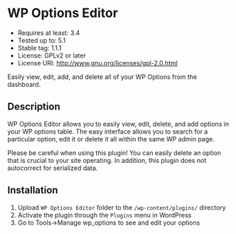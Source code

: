 # WP Options Editor

* Requires at least: 3.4
* Tested up to: 5.1
* Stable tag: 1.1.1
* License: GPLv2 or later
* License URI: http://www.gnu.org/licenses/gpl-2.0.html

Easily view, edit, add, and delete all of your WP Options from the dashboard.

## Description

WP Options Editor allows you to easily view, edit, delete, and add options in your WP options table. The easy interface allows you to search for a particular option, edit it or delete it all within the same WP admin page.

Please be careful when using this plugin! You can easily delete an option that is crucial to your site operating. In addition, this plugin does not autocorrect for serialized data.

## Installation

1. Upload `WP Options Editor` folder to the `/wp-content/plugins/` directory
2. Activate the plugin through the `Plugins` menu in WordPress
3. Go to Tools->Manage wp_options to see and edit your options
